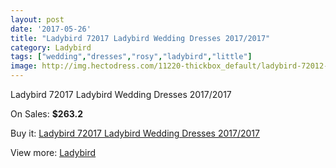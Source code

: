 ```yaml
---
layout: post
date: '2017-05-26'
title: "Ladybird 72017 Ladybird Wedding Dresses 2017/2017"
category: Ladybird
tags: ["wedding","dresses","rosy","ladybird","little"]
image: http://img.hectodress.com/11220-thickbox_default/ladybird-72012-ladybird-wedding-dresses-2012-2013.jpg
---
```

Ladybird 72017 Ladybird Wedding Dresses 2017/2017

On Sales: **$263.2**
<a href="https://www.hectodress.com/ladybird/5551-ladybird-72012-ladybird-wedding-dresses-2012-2013.html"><amp-img layout="responsive" width="600" height="600" src="//img.hectodress.com/11220-thickbox_default/ladybird-72012-ladybird-wedding-dresses-2012-2013.jpg" alt="Ladybird 72017 Ladybird Wedding Dresses 2017/2017 0" /></a>

Buy it: [Ladybird 72017 Ladybird Wedding Dresses 2017/2017](https://www.hectodress.com/ladybird/5551-ladybird-72012-ladybird-wedding-dresses-2012-2013.html "Ladybird 72017 Ladybird Wedding Dresses 2017/2017")

View more: [Ladybird](https://www.hectodress.com/92-ladybird "Ladybird")